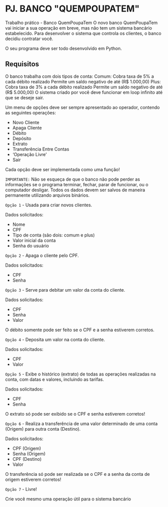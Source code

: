 # PJ. BANCO "QUEMPOUPATEM"

Trabalho prático - Banco QuemPoupaTem
O novo banco QuemPoupaTem vai iniciar a sua operação em breve, mas não tem um sistema bancário estabelecido. Para desenvolver o sistema que controla os clientes, o banco decidiu contratar você.

O seu programa deve ser todo desenvolvido em Python.

## Requisitos

O banco trabalha com dois tipos de conta:
Comum:
Cobra taxa de 5% a cada débito realizado
Permite um saldo negativo de até (R$ 1.000,00)
Plus:
Cobra taxa de 3% a cada débito realizado
Permite um saldo negativo de até (R$ 5.000,00)
O sistema criado por você deve funcionar em loop infinito até que se deseje sair.

Um menu de opções deve ser sempre apresentado ao operador, contendo as seguintes operações:

- Novo Cliente
- Apaga Cliente
- Débito
- Depósito
- Extrato
- Transferência Entre Contas
- ‘Operação Livre’
- Sair

Cada opção deve ser implementada como uma função!

`IMPORTANTE:` Não se esqueça de que o banco não pode perder as informações se o programa terminar, fechar, parar de funcionar, ou o computador desligar. Todos os dados devem ser salvos de maneira permanente utilizando arquivos binários.

`Opção 1` - Usada para criar novos clientes.

Dados solicitados:
- Nome
- CPF
- Tipo de conta (são dois: comum e plus)
- Valor inicial da conta
- Senha do usuário

`Opção 2` - Apaga o cliente pelo CPF.

Dados solicitados:
- CPF
- Senha

`Opção 3` - Serve para debitar um valor da conta do cliente.

Dados solicitados:
- CPF
- Senha
- Valor

O débito somente pode ser feito se o CPF e a senha estiverem corretos.

`Opção 4` - Deposita um valor na conta do cliente.

Dados solicitados:

- CPF
- Valor

`Opção 5` - Exibe o histórico (extrato) de todas as operações realizadas na conta, com datas e valores, incluindo as tarifas.

Dados solicitados:

- CPF
- Senha

O extrato só pode ser exibido se o CPF e senha estiverem corretos!

`Opção 6` - Realiza a transferência de uma valor determinado de uma conta (Origem) para outra conta (Destino).

Dados solicitados:

- CPF (Origem)
- Senha (Origem)
- CPF (Destino)
- Valor

O transferência só pode ser realizada se o CPF e a senha da conta de origem estiverem corretos!

`Opção 7` - Livre!

Crie você mesmo uma operação útil para o sistema bancário
